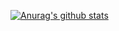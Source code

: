 [![Anurag's github stats](https://github-readme-stats.vercel.app/api?username=pitmonticone&count_private=true&show_icons=true&theme=graywhite)](https://github.com/anuraghazra/github-readme-stats)
